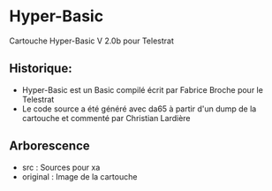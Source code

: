 # Hyper-Basic
Cartouche Hyper-Basic V 2.0b pour Telestrat

## Historique:
- Hyper-Basic est un Basic compilé écrit par Fabrice Broche pour le Telestrat
- Le code source a été généré avec da65 à partir d'un dump de la cartouche et commenté par Christian Lardière

## Arborescence
- src : Sources pour xa
- original : Image de la cartouche

